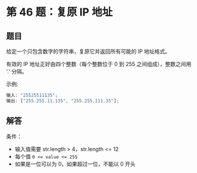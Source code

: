 # 第 46 题：复原 IP 地址

## 题目

给定一个只包含数字的字符串，复原它并返回所有可能的 IP 地址格式。

有效的 IP 地址正好由四个整数（每个整数位于 0 到 255 之间组成），整数之间用 '.' 分隔。

示例:

```js
输入: "25525511135";
输出: ["255.255.11.135", "255.255.111.35"];
```

## 解答

条件：

- 输入值需要 str.length > 4，str.length <= 12
- 每个值 `0 <= value <= 255`
- 如果是一位可以为 0，如果超过一位，不能以 0 开头

```js
```
